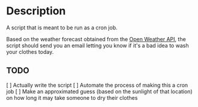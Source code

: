 # Description

A script that is meant to be run as a cron job.

Based on the weather forecast obtained from the [Open Weather API](https://openweathermap.org/forecast5),
the script should send you an email letting you know if it's a bad idea to wash your clothes today.

## TODO

[ ] Actually write the script
[ ] Automate the process of making this a cron job
[ ] Make an approximated guess (based on the sunlight of that location) on how long it may take someone to dry their clothes

